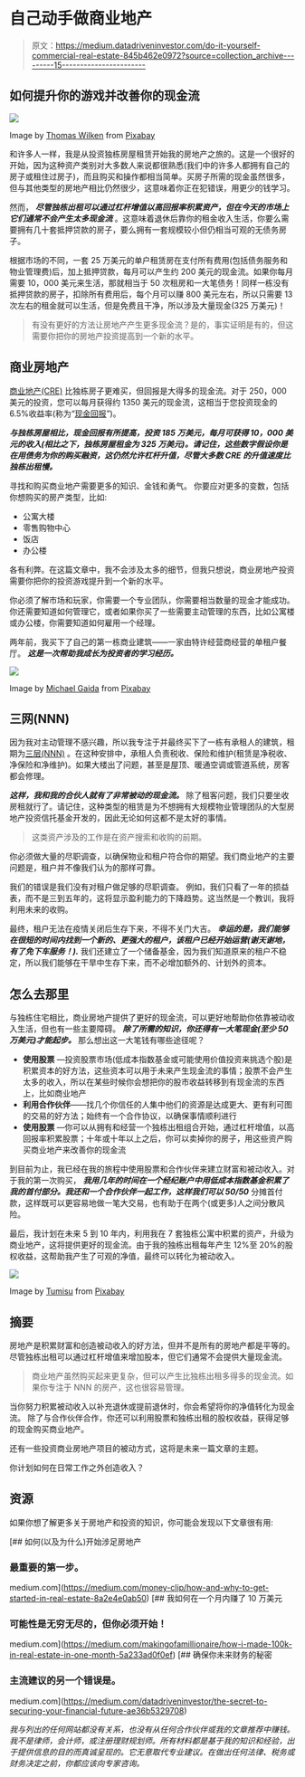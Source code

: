 # 自己动手做商业地产

> 原文：<https://medium.datadriveninvestor.com/do-it-yourself-commercial-real-estate-845b462e0972?source=collection_archive---------15----------------------->

## 如何提升你的游戏并改善你的现金流

![](img/a9fedf18f3948589570afe6f02586ac4.png)

Image by [Thomas Wilken](https://pixabay.com/users/tommileew-8051414/?utm_source=link-attribution&utm_medium=referral&utm_campaign=image&utm_content=3191508) from [Pixabay](https://pixabay.com/?utm_source=link-attribution&utm_medium=referral&utm_campaign=image&utm_content=3191508)

和许多人一样，我是从投资独栋房屋租赁开始我的房地产之旅的。这是一个很好的开始，因为这种资产类别对大多数人来说都很熟悉(我们中的许多人都拥有自己的房子或租住过房子)，而且购买和操作都相当简单。买房子所需的现金虽然很多，但与其他类型的房地产相比仍然很少，这意味着你正在犯错误，用更少的钱学习。

然而， ***尽管独栋出租可以通过杠杆增值以高回报率积累资产，但在今天的市场上它们通常不会产生太多现金流*** 。这意味着退休后靠你的租金收入生活，你要么需要拥有几十套抵押贷款的房子，要么拥有一套规模较小但仍相当可观的无债务房子。

根据市场的不同，一套 25 万美元的单户租赁房在支付所有费用(包括债务服务和物业管理费)后，加上抵押贷款，每月可以产生约 200 美元的现金流。如果你每月需要 10，000 美元来生活，那就相当于 50 次租房和一大笔债务！同样一栋没有抵押贷款的房子，扣除所有费用后，每个月可以赚 800 美元左右，所以只需要 13 次左右的租金就可以生活，但是免费且干净，所以涉及大量现金(325 万美元)！

> 有没有更好的方法让房地产产生更多现金流？是的，事实证明是有的，但这需要你把你的房地产投资提高到一个新的水平。

## 商业房地产

[商业地产(CRE)](https://www.investopedia.com/terms/c/commercialrealestate.asp) 比独栋房子更难买，但回报是大得多的现金流。对于 250，000 美元的投资，您可以每月获得约 1350 美元的现金流，这相当于您投资现金的 6.5%收益率(称为“[现金回报](https://www.investopedia.com/terms/c/cashoncashreturn.asp)”)。

***与独栋房屋相比，现金回报有所提高，投资 185 万美元，每月可获得 10，000 美元的收入(相比之下，独栋房屋租金为 325 万美元)。请记住，这些数字假设你是在用债务为你的购买融资，这仍然允许杠杆升值，尽管大多数 CRE 的升值速度比独栋出租慢。***

寻找和购买商业地产需要更多的知识、金钱和勇气。 你要应对更多的变数，包括你想购买的房产类型，比如:

*   公寓大楼
*   零售购物中心
*   饭店
*   办公楼

各有利弊。在这篇文章中，我不会涉及太多的细节，但我只想说，商业房地产投资需要你把你的投资游戏提升到一个新的水平。

你必须了解市场和玩家，你需要一个专业团队，你需要相当数量的现金才能成功。你还需要知道如何管理它，或者如果你买了一些需要主动管理的东西，比如公寓楼或办公楼，你需要知道如何雇用一个经理。

两年前，我买下了自己的第一栋商业建筑——一家由特许经营商经营的单租户餐厅。 ***这是一次帮助我成长为投资者的学习经历。***

![](img/6e925f515db1673612d8432892a15b2b.png)

Image by [Michael Gaida](https://pixabay.com/users/michaelgaida-652234/?utm_source=link-attribution&utm_medium=referral&utm_campaign=image&utm_content=4576420) from [Pixabay](https://pixabay.com/?utm_source=link-attribution&utm_medium=referral&utm_campaign=image&utm_content=4576420)

## 三网(NNN)

因为我对主动管理不感兴趣，所以我专注于并最终买下了一栋有承租人的建筑，租期为[三层(NNN)](https://www.investopedia.com/terms/t/triple-net-lease-nnn.asp) 。在这种安排中，承租人负责税收、保险和维护(租赁是净税收、净保险和净维护)。如果大楼出了问题，甚至是屋顶、暖通空调或管道系统，房客都会修理。

***这样，我和我的合伙人就有了非常被动的现金流。*** 除了租客问题，我们只要坐收房租就行了。请记住，这种类型的租赁是为不想拥有大规模物业管理团队的大型房地产投资信托基金开发的，因此无论如何这都不是太好的事情。

> 这类资产涉及的工作是在资产搜索和收购的前期。

你必须做大量的尽职调查，以确保物业和租户符合你的期望。我们商业地产的主要问题是，租户并不像我们认为的那样可靠。

我们的错误是我们没有对租户做足够的尽职调查。 例如，我们只看了一年的损益表，而不是三到五年的，这将显示盈利能力的下降趋势。这当然是一个教训，我将利用未来的收购。

最终，租户无法在疫情关闭后生存下来，不得不关门大吉。 ***幸运的是，我们能够在很短的时间内找到一个新的、更强大的租户，该租户已经开始运营(谢天谢地，有了免下车服务！).*** 我们还建立了一个储备基金，因为我们知道原来的租户不稳定，所以我们能够在干旱中生存下来，而不必增加额外的、计划外的资本。

## 怎么去那里

与独栋住宅相比，商业房地产提供了更好的现金流，可以更好地帮助你依靠被动收入生活，但也有一些主要障碍。 ***除了所需的知识，你还得有一大笔现金(至少 50 万美元)才能起步。*** 那么想出这一大笔钱有哪些途径呢？

*   **使用股票** —投资股票市场(低成本指数基金或可能使用价值投资来挑选个股)是积累资本的好方法，这些资本可以用于未来产生现金流的事情；股票不会产生太多的收入，所以在某些时候你会想把你的股市收益转移到有现金流的东西上，比如商业地产
*   **利用合作伙伴**——找几个你信任的人集中他们的资源是达成更大、更有利可图的交易的好方法；始终有一个合作协议，以确保事情顺利进行
*   **使用股票** —你可以从拥有和经营一个独栋出租组合开始，通过杠杆增值，以高回报率积累股票；十年或十年以上之后，你可以卖掉你的房子，用这些资产购买商业地产来改善你的现金流

到目前为止，我已经在我的旅程中使用股票和合作伙伴来建立财富和被动收入。对于我的第一次购买， ***我用几年的时间在一个经纪账户中用低成本指数基金积累了我的首付部分。我还和一个合作伙伴一起工作，这样我们可以 50/50*** 分摊首付款，这样既可以更容易地做一笔大交易，也有助于在两个(或更多)人之间分散风险。

最后，我计划在未来 5 到 10 年内，利用我在 7 套独栋公寓中积累的资产，升级为商业地产，这将提供更好的现金流。由于我的独栋出租每年产生 12%至 20%的股权收益，这帮助我产生了可观的净值，最终可以转化为被动收入。

![](img/68dd03325ad734ee12636e0749fe3cdd.png)

Image by [Tumisu](https://pixabay.com/users/tumisu-148124/?utm_source=link-attribution&utm_medium=referral&utm_campaign=image&utm_content=3247252) from [Pixabay](https://pixabay.com/?utm_source=link-attribution&utm_medium=referral&utm_campaign=image&utm_content=3247252)

## 摘要

房地产是积累财富和创造被动收入的好方法，但并不是所有的房地产都是平等的。尽管独栋出租可以通过杠杆增值来增加股本，但它们通常不会提供大量现金流。

> 商业地产虽然购买起来更复杂，但可以产生比独栋出租多得多的现金流。如果你专注于 NNN 的房产，这也很容易管理。

当你努力积累被动收入以补充退休或提前退休时，你会希望将你的净值转化为现金流。 除了与合作伙伴合作，你还可以利用股票和独栋出租的股权收益，获得足够的现金购买商业地产。

还有一些投资商业房地产项目的被动方式，这将是未来一篇文章的主题。

你计划如何在日常工作之外创造收入？

## 资源

如果你想了解更多关于房地产和投资的知识，你可能会发现以下文章很有用:

[](https://medium.com/money-clip/how-and-why-to-get-started-in-real-estate-8a2e4e0ab50) [## 如何(以及为什么)开始涉足房地产

### 最重要的第一步。

medium.com](https://medium.com/money-clip/how-and-why-to-get-started-in-real-estate-8a2e4e0ab50) [](https://medium.com/makingofamillionaire/how-i-made-100k-in-real-estate-in-one-month-5a233ad0f0ef) [## 我如何在一个月内赚了 10 万美元

### 可能性是无穷无尽的，但你必须开始！

medium.com](https://medium.com/makingofamillionaire/how-i-made-100k-in-real-estate-in-one-month-5a233ad0f0ef) [](https://medium.com/datadriveninvestor/the-secret-to-securing-your-financial-future-ae36b5329708) [## 确保你未来财务的秘密

### 主流建议的另一个错误是。

medium.com](https://medium.com/datadriveninvestor/the-secret-to-securing-your-financial-future-ae36b5329708) 

*我与列出的任何网站都没有关系，也没有从任何合作伙伴或我的文章推荐中赚钱。我不是律师，会计师，或注册理财规划师。所有材料都是基于我的知识和经验，出于提供信息的目的而真诚呈现的。它无意取代专业建议。在做出任何法律、税务或财务决定之前，你都应该向专家咨询。*